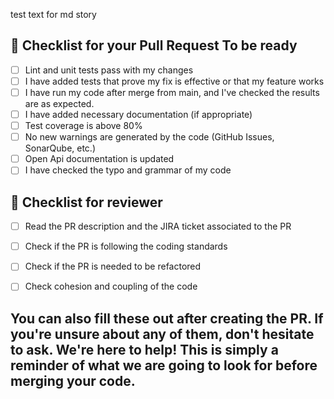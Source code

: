 test text for md story


## 🧠 Checklist for your Pull Request To be ready

- [ ] Lint and unit tests pass with my changes
- [ ] I have added tests that prove my fix is effective or that my feature works
- [ ] I have run my code after merge from main, and I've checked the results are as expected.
- [ ] I have added necessary documentation (if appropriate)
- [ ] Test coverage is above 80%
- [ ] No new warnings are generated by the code (GitHub Issues, SonarQube, etc.)
- [ ] Open Api documentation is updated
- [ ] I have checked the typo and grammar of my code

## 📸 Checklist for reviewer
- [ ] Read the PR description and the JIRA ticket associated to the PR
- [ ] Check if the PR is following the coding standards
- [ ] Check if the PR is needed to be refactored
- [ ] Check cohesion and coupling of the code


## You can also fill these out after creating the PR. If you're unsure about any of them, don't hesitate to ask. We're here to help! This is simply a reminder of what we are going to look for before merging your code.
